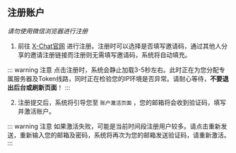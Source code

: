 ## 注册账户

*请勿使用微信浏览器进行注册*

1. 前往 [X-Chat官网](https://rntec.top) 进行注册。注册时可以选择是否填写邀请码，通过其他人分享的邀请注册链接而注册则无需填写邀请码，系统将自动填充。

::: warning 注意
点击注册时，系统会静止加载3-5秒左右。此时正在为您分配专属服务器及Token线路，同时正在检验您的IP环境是否异常。请耐心等待，**不要退出后台或刷新页面**！
:::

2. 注册提交后，系统将引导您至 `账户激活页面` ，您的邮箱将会收到验证码，填写并激活账户。

::: warning 注意
如果激活失败，可能是当前时间段注册用户较多。请点击重新发送，重新输入您的邮箱及密码，系统将再次为您的邮箱发送验证码，请重新激活。
:::